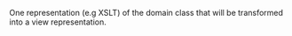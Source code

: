 One representation (e.g XSLT) of the domain class that will be transformed into a view representation.
